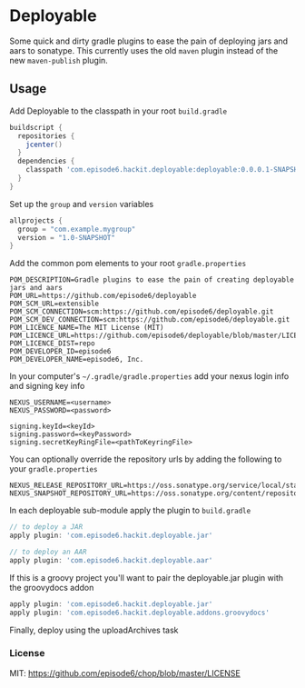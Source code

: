 Deployable
==========
Some quick and dirty gradle plugins to ease the pain of deploying jars and aars to sonatype. This currently uses the old `maven` plugin instead of the new `maven-publish` plugin.

## Usage
Add Deployable to the classpath in your root `build.gradle`
```groovy
buildscript {
  repositories {
    jcenter()
  }
  dependencies {
    classpath 'com.episode6.hackit.deployable:deployable:0.0.0.1-SNAPSHOT'
  }
}
```

Set up the `group` and `version` variables
```groovy
allprojects {
  group = "com.example.mygroup"
  version = "1.0-SNAPSHOT"
}

```

Add the common pom elements to your root `gradle.properties`
```
POM_DESCRIPTION=Gradle plugins to ease the pain of creating deployable jars and aars
POM_URL=https://github.com/episode6/deployable
POM_SCM_URL=extensible
POM_SCM_CONNECTION=scm:https://github.com/episode6/deployable.git
POM_SCM_DEV_CONNECTION=scm:https://github.com/episode6/deployable.git
POM_LICENCE_NAME=The MIT License (MIT)
POM_LICENCE_URL=https://github.com/episode6/deployable/blob/master/LICENSE
POM_LICENCE_DIST=repo
POM_DEVELOPER_ID=episode6
POM_DEVELOPER_NAME=episode6, Inc.
```

In your computer's `~/.gradle/gradle.properties` add your nexus login info and signing key info
```
NEXUS_USERNAME=<username>
NEXUS_PASSWORD=<password>

signing.keyId=<keyId>
signing.password=<keyPassword>
signing.secretKeyRingFile=<pathToKeyringFile>
```

You can optionally override the repository urls by adding the following to your `gradle.properties`
```
NEXUS_RELEASE_REPOSITORY_URL=https://oss.sonatype.org/service/local/staging/deploy/maven2/
NEXUS_SNAPSHOT_REPOSITORY_URL=https://oss.sonatype.org/content/repositories/snapshots/
```


In each deployable sub-module apply the plugin to `build.gradle`
```groovy
// to deploy a JAR
apply plugin: 'com.episode6.hackit.deployable.jar'

// to deploy an AAR
apply plugin: 'com.episode6.hackit.deployable.aar'
```

If this is a groovy project you'll want to pair the deployable.jar plugin with the groovydocs addon
```groovy
apply plugin: 'com.episode6.hackit.deployable.jar'
apply plugin: 'com.episode6.hackit.deployable.addons.groovydocs'
```


Finally, deploy using the uploadArchives task

### License
MIT: https://github.com/episode6/chop/blob/master/LICENSE